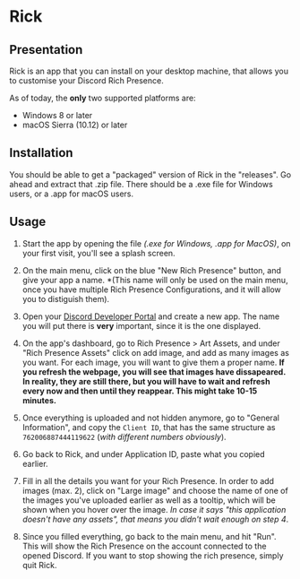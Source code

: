 # Rick
## Presentation
Rick is an app that you can install on your desktop machine, that allows you to customise your Discord Rich Presence.

As of today, the **only** two supported platforms are:
- Windows 8 or later
- macOS Sierra (10.12) or later

## Installation
You should be able to get a "packaged" version of Rick in the "releases". Go ahead and extract that .zip file. There should be a .exe file for Windows users, or a .app for macOS users.

## Usage

1. Start the app by opening the file *(.exe for Windows, .app for MacOS)*, on your first visit, you'll see a splash screen.

2. On the main menu, click on the blue "New Rich Presence" button, and give your app a name. *(This name will only be used on the main menu, once you have multiple Rich Presence Configurations, and it will allow you to distiguish them).

3. Open your [Discord Developer Portal](http://discord.com/developers/applications) and create a new app. The name you will put there is **very** important, since it is the one displayed.

4. On the app's dashboard, go to Rich Presence > Art Assets, and under "Rich Presence Assets" click on add image, and add as many images as you want. For each image, you will want to give them a proper name. **If you refresh the webpage, you will see that images have dissapeared. In reality, they are still there, but you will have to wait and refresh every now and then until they reappear. This might take 10-15 minutes.**

5. Once everything is uploaded and not hidden anymore, go to "General Information", and copy the `Client ID`, that has the same structure as `762006887444119622` (*with different numbers obviously*).

6. Go back to Rick, and under Application ID, paste what you copied earlier.

7. Fill in all the details you want for your Rich Presence. In order to add images (max. 2), click on "Large image" and choose the name of one of the images you've uploaded earlier as well as a tooltip, which will be shown when you hover over the image. *In case it says "this application doesn't have any assets", that means you didn't wait enough on step 4*.

8. Since you filled everything, go back to the main menu, and hit "Run". This will show the Rich Presence on the account connected to the opened Discord. If you want to stop showing the rich presence, simply quit Rick.